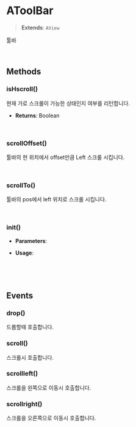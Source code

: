# AToolBar
> **Extends**: `AView`

툴바

<br/>

## Methods

### isHscroll()

현재 가로 스크롤이 가능한 상태인지 여부를 리턴합니다.

* **Returns**: Boolean

<br/>

### scrollOffset()

툴바의 현 위치에서 offset만큼 Left 스크롤 시킵니다.

<br/>

### scrollTo()

툴바의 pos에서 left 위치로 스크롤 시킵니다.

<br/>

### init()



* **Parameters**: 


* **Usage**: 
```js

```

<br/>
<br/>

## Events


### drop()

드롭할때 호출합니다.

### scroll()

스크롤시 호출합니다.

### scrollleft()

스크롤을 왼쪽으로 이동시 호출합니다.

### scrollright()

스크롤을 오른쪽으로 이동시 호출합니다.

<br/>

